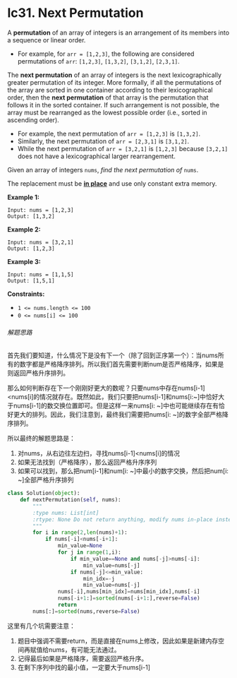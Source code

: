 # lc31. Next Permutation


A **permutation** of an array of integers is an arrangement of its members into a sequence or linear order.

- For example, for `arr = [1,2,3]`, the following are considered permutations of `arr`: `[1,2,3]`, `[1,3,2]`, `[3,1,2]`, `[2,3,1]`.

The **next permutation** of an array of integers is the next lexicographically greater permutation of its integer. More formally, if all the permutations of the array are sorted in one container according to their lexicographical order, then the **next permutation** of that array is the permutation that follows it in the sorted container. If such arrangement is not possible, the array must be rearranged as the lowest possible order (i.e., sorted in ascending order).

- For example, the next permutation of `arr = [1,2,3]` is `[1,3,2]`.
- Similarly, the next permutation of `arr = [2,3,1]` is `[3,1,2]`.
- While the next permutation of `arr = [3,2,1]` is `[1,2,3]` because `[3,2,1]` does not have a lexicographical larger rearrangement.

Given an array of integers `nums`, *find the next permutation of* `nums`.

The replacement must be **[in place](http://en.wikipedia.org/wiki/In-place_algorithm)** and use only constant extra memory.

 

**Example 1:**

```
Input: nums = [1,2,3]
Output: [1,3,2]
```

**Example 2:**

```
Input: nums = [3,2,1]
Output: [1,2,3]
```

**Example 3:**

```
Input: nums = [1,1,5]
Output: [1,5,1]
```

 

**Constraints:**

- `1 <= nums.length <= 100`
- `0 <= nums[i] <= 100`

###### 解题思路

首先我们要知道，什么情况下是没有下一个（除了回到正序第一个）：当nums所有的数字都是严格降序排列。所以我们首先需要判断num是否严格降序，如果是则返回严格升序排列。

那么如何判断存在下一个刚刚好更大的数呢？只要nums中存在nums[i-1]<nums[i]的情况就存在。既然如此，我们只要把nums[i-1]和nums[i:~]中恰好大于nums[i-1]的数交换位置即可。但是这样一来nums[i: ~]中也可能继续存在有恰好更大的排列。因此，我们注意到，最终我们需要把nums[i: ~]的数字全部严格降序排列。

所以最终的解题思路是：

1. 对nums，从右边往左边扫，寻找nums[i-1]<nums[i]的情况
2. 如果无法找到（严格降序），那么返回严格升序序列
3. 如果可以找到，那么把num[i-1]和num[i: ~]中最小的数字交换，然后把num[i: ~]全部严格升序排列

```python
class Solution(object):
    def nextPermutation(self, nums):
        """
        :type nums: List[int]
        :rtype: None Do not return anything, modify nums in-place instead.
        """
        for i in range(2,len(nums)+1):
            if nums[-i]<nums[-i+1]:
                min_value=None
                for j in range(1,i):
                    if min_value==None and nums[-j]>nums[-i]:
                        min_value=nums[-j]
                    if nums[-j]<=min_value:
                        min_idx=-j
                        min_value=nums[-j]
                nums[-i],nums[min_idx]=nums[min_idx],nums[-i]
                nums[-i+1:]=sorted(nums[-i+1:],reverse=False)
                return
        nums[:]=sorted(nums,reverse=False)
```

这里有几个坑需要注意：

1. 题目中强调不需要return，而是直接在nums上修改，因此如果是新建内存空间再赋值给nums，有可能无法通过。
2. 记得最后如果是严格降序，需要返回严格升序。
3. 在剩下序列中找的最小值，一定要大于nums[i-1]

